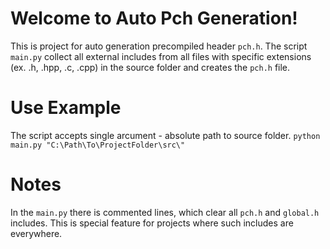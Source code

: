 # Welcome to Auto Pch Generation!

This is project for auto generation precompiled header `pch.h`.
The script `main.py` collect all external includes from all files with specific extensions (ex. .h, .hpp, .c, .cpp) in the source folder and creates the `pch.h` file.

# Use Example
The script accepts single arcument - absolute path to source folder.
`python main.py "C:\Path\To\ProjectFolder\src\"`

# Notes
In the `main.py` there is commented lines, which clear all `pch.h` and `global.h` includes.
This is special feature for projects where such includes are everywhere.